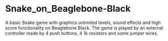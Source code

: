 Snake_on_Beaglebone-Black
=========================

A basic Snake game with graphics unlimited levels, sound effects and high score functionality on Beaglebone Black. The game is played by an external controller made by 4 push buttons, 4 1k resistors and some jumper wires.
